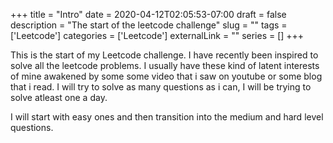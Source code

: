 +++
title = "Intro"
date = 2020-04-12T02:05:53-07:00
draft = false
description = "The start of the leetcode challenge"
slug = ""
tags = ['Leetcode']
categories = ['Leetcode']
externalLink = ""
series = []
+++

This is the start of my Leetcode challenge. I have recently been inspired to solve all the leetcode problems. I usually have these kind of latent interests of mine awakened by some some video that i saw on youtube or some blog that i read. I will try to solve as many questions as i can, I will be trying to solve atleast one a day.

I will start with easy ones and then transition into the medium and hard level questions.